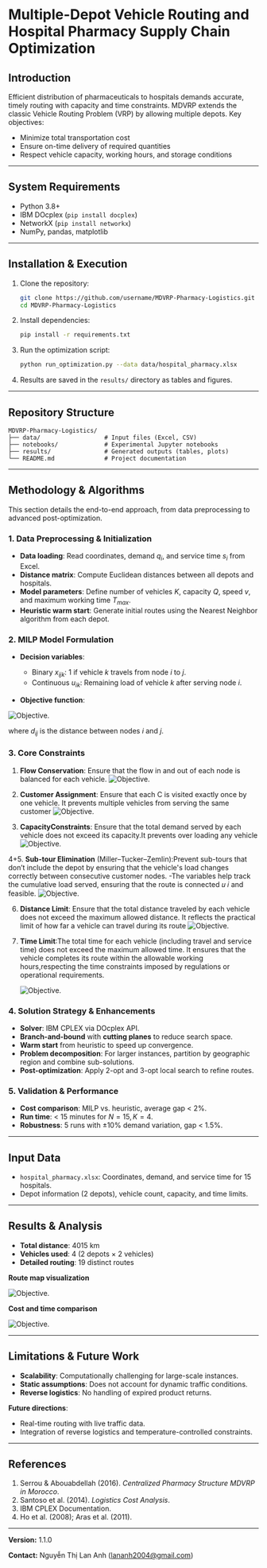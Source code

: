 # Multiple-Depot Vehicle Routing and Hospital Pharmacy Supply Chain Optimization


## Introduction

Efficient distribution of pharmaceuticals to hospitals demands accurate, timely routing with capacity and time constraints. MDVRP extends the classic Vehicle Routing Problem (VRP) by allowing multiple depots. Key objectives:

* Minimize total transportation cost
* Ensure on-time delivery of required quantities
* Respect vehicle capacity, working hours, and storage conditions

---

## System Requirements

* Python 3.8+
* IBM DOcplex (`pip install docplex`)
* NetworkX (`pip install networkx`)
* NumPy, pandas, matplotlib

---

## Installation & Execution

1. Clone the repository:

   ```bash
   git clone https://github.com/username/MDVRP-Pharmacy-Logistics.git
   cd MDVRP-Pharmacy-Logistics
   ```
2. Install dependencies:

   ```bash
   pip install -r requirements.txt
   ```
3. Run the optimization script:

   ```bash
   python run_optimization.py --data data/hospital_pharmacy.xlsx
   ```
4. Results are saved in the `results/` directory as tables and figures.

---

## Repository Structure

```
MDVRP-Pharmacy-Logistics/
├── data/                  # Input files (Excel, CSV)
├── notebooks/             # Experimental Jupyter notebooks
├── results/               # Generated outputs (tables, plots)
└── README.md              # Project documentation
```

---

## Methodology & Algorithms

This section details the end-to-end approach, from data preprocessing to advanced post-optimization.

### 1. Data Preprocessing & Initialization

* **Data loading**: Read coordinates, demand $q_i$, and service time $s_i$ from Excel.
* **Distance matrix**: Compute Euclidean distances between all depots and hospitals.
* **Model parameters**: Define number of vehicles $K$, capacity $Q$, speed $v$, and maximum working time $T_{max}$.
* **Heuristic warm start**: Generate initial routes using the Nearest Neighbor algorithm from each depot.

### 2. MILP Model Formulation

* **Decision variables**:

  * Binary $x_{ijk}$: 1 if vehicle $k$ travels from node $i$ to $j$.
  * Continuous $u_{ik}$: Remaining load of vehicle $k$ after serving node $i$.
* **Objective function**:

 ![Objective](https://github.com/LanAnh55/Optimize/blob/main/contraints/objective.png).

  where $d_{ij}$ is the distance between nodes $i$ and $j$.

### 3. Core Constraints

1. **Flow Conservation**: Ensure that the flow in and out of each node is balanced for each vehicle.
    ![Objective](https://github.com/LanAnh55/Optimize/blob/main/contraints/constraint%201.png).
   
3. **Customer Assignment**: Ensure that each C is visited exactly once by one vehicle. It prevents multiple vehicles from serving the same customer
   ![Objective](https://github.com/LanAnh55/Optimize/blob/main/contraints/constraints%202.png).
   
5. **CapacityConstraints**: Ensure that the total demand served by each vehicle does not exceed its capacity.It prevents over loading any vehicle
    ![Objective](https://github.com/LanAnh55/Optimize/blob/main/contraints/constraint%203.png).
   
4+5. **Sub-tour Elimination** (Miller–Tucker–Zemlin):Prevent sub-tours that don’t include the depot by ensuring that the vehicle's load changes correctly between consecutive customer nodes.
   -The variables help track the cumulative load served, ensuring that the route is connected 𝑢 𝑖 and feasible.
   ![Objective](https://github.com/LanAnh55/Optimize/blob/main/contraints/constraints%204.png).
   
6. **Distance Limit**: Ensure that the total distance traveled by each vehicle does not exceed the maximum allowed distance. It reflects the practical limit of how far a vehicle can travel during its route
   ![Objective](https://github.com/LanAnh55/Optimize/blob/main/contraints/Constraints%206.png).
   
8. **Time Limit**:The total time for each vehicle (including travel and service time) does not exceed the maximum allowed time. It ensures that the vehicle completes its route within the allowable working hours,respecting the time constraints imposed by regulations or operational requirements.
   
   ![Objective](https://github.com/LanAnh55/Optimize/blob/main/contraints/Constraints%207.png).

### 4. Solution Strategy & Enhancements

* **Solver**: IBM CPLEX via DOcplex API.
* **Branch-and-bound** with **cutting planes** to reduce search space.
* **Warm start** from heuristic to speed up convergence.
* **Problem decomposition**: For larger instances, partition by geographic region and combine sub-solutions.
* **Post-optimization**: Apply 2-opt and 3-opt local search to refine routes.

### 5. Validation & Performance

* **Cost comparison**: MILP vs. heuristic, average gap < 2%.
* **Run time**: < 15 minutes for $N=15, K=4$.
* **Robustness**: 5 runs with ±10% demand variation, gap < 1.5%.

---

## Input Data

* `hospital_pharmacy.xlsx`: Coordinates, demand, and service time for 15 hospitals.
* Depot information (2 depots), vehicle count, capacity, and time limits.

---

## Results & Analysis

* **Total distance**: 4015 km
* **Vehicles used**: 4 (2 depots × 2 vehicles)
* **Detailed routing**: 19 distinct routes

**Route map visualization**

 ![Objective](https://github.com/LanAnh55/Optimize/blob/main/image/solution.png).

**Cost and time comparison**

 ![Objective](https://github.com/LanAnh55/Optimize/blob/main/image/estimate.png).

---

## Limitations & Future Work

* **Scalability**: Computationally challenging for large-scale instances.
* **Static assumptions**: Does not account for dynamic traffic conditions.
* **Reverse logistics**: No handling of expired product returns.

**Future directions**:

* Real-time routing with live traffic data.
* Integration of reverse logistics and temperature-controlled constraints.

---

## References

1. Serrou & Abouabdellah (2016). *Centralized Pharmacy Structure MDVRP in Morocco*.
2. Santoso et al. (2014). *Logistics Cost Analysis*.
3. IBM CPLEX Documentation.
4. Ho et al. (2008); Aras et al. (2011).

---

**Version:** 1.1.0

**Contact:** Nguyễn Thị Lan Anh ([lananh2004@gmail.com](lananh2004@gmail.com))
